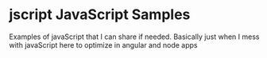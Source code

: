 # jscript JavaScript Samples
Examples of javaScript that I can share if needed.
Basically just when I mess with javaScript here to optimize in
angular and node apps